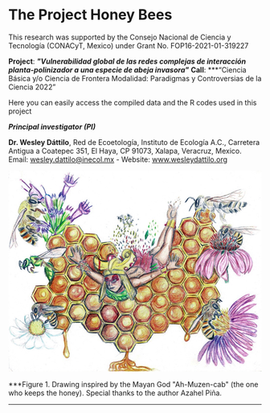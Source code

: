 # The Project Honey Bees
This research was supported by the Consejo Nacional de Ciencia y Tecnología (CONACyT, Mexico) under Grant No. FOP16-2021-01-319227

**Project**: ***"Vulnerabilidad global de las redes complejas de interacción planta-polinizador a una especie de abeja invasora"***
**Call**: ***“Ciencia Básica y/o Ciencia de Frontera Modalidad: Paradigmas y Controversias de la Ciencia 2022”

Here you can easily access the compiled data and the R codes used in this project

***Principal investigator (PI)***

 **Dr. Wesley Dáttilo**, Red de Ecoetología, Instituto de Ecología A.C., Carretera Antigua a Coatepec 351, El Haya, CP 91073, Xalapa, Veracruz, Mexico. Email: wesley.dattilo@inecol.mx - Website: www.wesleydattilo.org


![alt text](https://github.com/wdattilo/Honeybees/blob/main/trabajadores_invisibles1.jpg)

***Figure 1. Drawing inspired by the Mayan God "Ah-Muzen-cab" (the one who keeps the honey). Special thanks to the author Azahel Piña.
***


